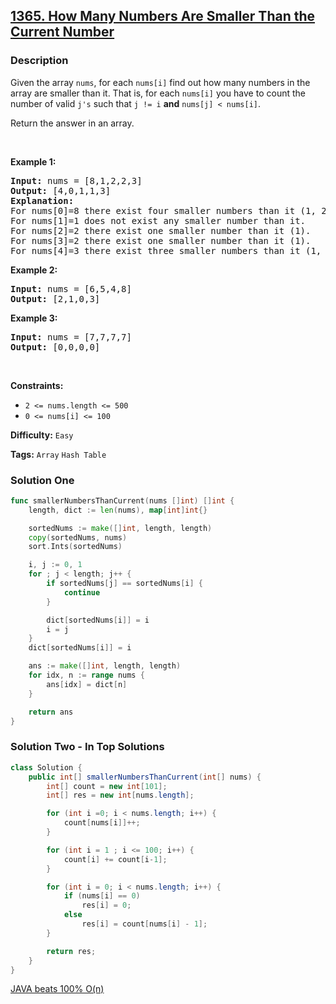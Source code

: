 ## [1365. How Many Numbers Are Smaller Than the Current Number](https://leetcode.com/problems/how-many-numbers-are-smaller-than-the-current-number/)

### Description

<p>Given the array <code>nums</code>, for each <code>nums[i]</code> find out how many numbers in the array are smaller than it. That is, for each <code>nums[i]</code> you have to count the number of valid <code>j&#39;s</code>&nbsp;such that&nbsp;<code>j != i</code> <strong>and</strong> <code>nums[j] &lt; nums[i]</code>.</p>

<p>Return the answer in an array.</p>

<p>&nbsp;</p>
<p><strong>Example 1:</strong></p>

<pre>
<strong>Input:</strong> nums = [8,1,2,2,3]
<strong>Output:</strong> [4,0,1,1,3]
<strong>Explanation:</strong>
For nums[0]=8 there exist four smaller numbers than it (1, 2, 2 and 3).
For nums[1]=1 does not exist any smaller number than it.
For nums[2]=2 there exist one smaller number than it (1).
For nums[3]=2 there exist one smaller number than it (1).
For nums[4]=3 there exist three smaller numbers than it (1, 2 and 2).
</pre>

<p><strong>Example 2:</strong></p>

<pre>
<strong>Input:</strong> nums = [6,5,4,8]
<strong>Output:</strong> [2,1,0,3]
</pre>

<p><strong>Example 3:</strong></p>

<pre>
<strong>Input:</strong> nums = [7,7,7,7]
<strong>Output:</strong> [0,0,0,0]
</pre>

<p>&nbsp;</p>
<p><strong>Constraints:</strong></p>

<ul>
	<li><code>2 &lt;= nums.length &lt;= 500</code></li>
	<li><code>0 &lt;= nums[i] &lt;= 100</code></li>
</ul>

**Difficulty:** `Easy`

**Tags:** `Array` `Hash Table`

### Solution One

```go
func smallerNumbersThanCurrent(nums []int) []int {
	length, dict := len(nums), map[int]int{}

	sortedNums := make([]int, length, length)
	copy(sortedNums, nums)
	sort.Ints(sortedNums)

	i, j := 0, 1
	for ; j < length; j++ {
		if sortedNums[j] == sortedNums[i] {
			continue
		}

		dict[sortedNums[i]] = i
		i = j
	}
	dict[sortedNums[i]] = i

	ans := make([]int, length, length)
	for idx, n := range nums {
		ans[idx] = dict[n]
	}

	return ans
}
```

### Solution Two - In Top Solutions

```java
class Solution {
    public int[] smallerNumbersThanCurrent(int[] nums) {
        int[] count = new int[101];
        int[] res = new int[nums.length];

        for (int i =0; i < nums.length; i++) {
            count[nums[i]]++;
        }

        for (int i = 1 ; i <= 100; i++) {
            count[i] += count[i-1];
        }

        for (int i = 0; i < nums.length; i++) {
            if (nums[i] == 0)
                res[i] = 0;
            else
                res[i] = count[nums[i] - 1];
        }

        return res;
    }
}
```

[JAVA beats 100% O(n)](<https://leetcode.com/problems/how-many-numbers-are-smaller-than-the-current-number/discuss/524996/JAVA-beats-100-O(n)>)

